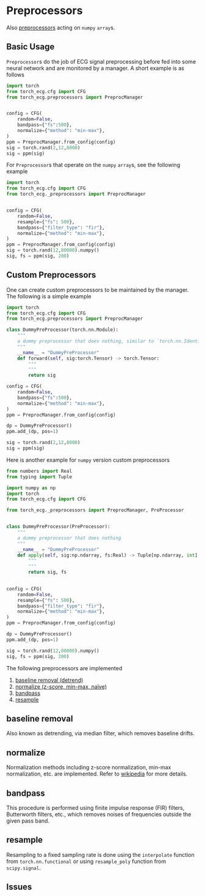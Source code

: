 # Preprocessors

Also [preprocessors](/torch_ecg/_preprocessors) acting on `numpy` `array`s.

## Basic Usage

`Preprocessor`s do the job of ECG signal preprocessing before fed into some neural network and are monitored by a manager. A short example is as follows

```python
import torch
from torch_ecg.cfg import CFG
from torch_ecg.preprocessors import PreprocManager


config = CFG(
    random=False,
    bandpass={"fs":500},
    normalize={"method": "min-max"},
)
ppm = PreprocManager.from_config(config)
sig = torch.rand(2,12,8000)
sig = ppm(sig)
```

For `Preprocessor`s that operate on the `numpy` `array`s, see the following example

```python
import torch
from torch_ecg.cfg import CFG
from torch_ecg._preprocessors import PreprocManager


config = CFG(
    random=False,
    resample={"fs": 500},
    bandpass={"filter_type": "fir"},
    normalize={"method": "min-max"},
)
ppm = PreprocManager.from_config(config)
sig = torch.rand(12,80000).numpy()
sig, fs = ppm(sig, 200)
```

## Custom Preprocessors

One can create custom preprocessors to be maintained by the manager. The following is a simple example

```python
import torch
from torch_ecg.cfg import CFG
from torch_ecg.preprocessors import PreprocManager

class DummyPreProcessor(torch.nn.Module):
    """
    a dummy preprocessor that does nothing, similar to `torch.nn.Identity`
    """
    __name__ = "DummyPreProcessor"
    def forward(self, sig:torch.Tensor) -> torch.Tensor:
        """
        """
        return sig

config = CFG(
    random=False,
    bandpass={"fs":500},
    normalize={"method": "min-max"},
)
ppm = PreprocManager.from_config(config)

dp = DummyPreProcessor()
ppm.add_(dp, pos=1)

sig = torch.rand(2,12,8000)
sig = ppm(sig)
```

Here is another example for `numpy` version custom preprocessors

```python
from numbers import Real
from typing import Tuple

import numpy as np
import torch
from torch_ecg.cfg import CFG

from torch_ecg._preprocessors import PreprocManager, PreProcessor


class DummyPreProcessor(PreProcessor):
    """
    a dummy preprocessor that does nothing
    """
    __name__ = "DummyPreProcessor"
    def apply(self, sig:np.ndarray, fs:Real) -> Tuple[np.ndarray, int]:
        """
        """
        return sig, fs
    

config = CFG(
    random=False,
    resample={"fs": 500},
    bandpass={"filter_type": "fir"},
    normalize={"method": "min-max"},
)
ppm = PreprocManager.from_config(config)

dp = DummyPreProcessor()
ppm.add_(dp, pos=1)

sig = torch.rand(12,80000).numpy()
sig, fs = ppm(sig, 200)
```

The following preprocessors are implemented

1. [baseline removal (detrend)](#baseline-removal)
2. [normalize (z-score, min-max, naïve)](#normalize)
3. [bandpass](#bandpass)
4. [resample](#resample)

## baseline removal

Also known as detrending, via median filter, which removes baseline drifts.

## normalize

Normalization methods including z-score normalization, min-max normalization, etc. are implemented. Refer to [wikipedia](https://en.wikipedia.org/wiki/Feature_scaling#Methods) for more details.

## bandpass

This procedure is performed using finite impulse response (FIR) filters, Butterworth filters, etc., which removes noises of frequencies outside the given pass band.

## resample

Resampling to a fixed sampling rate is done using the `interpolate` function from `torch.nn.functional` or using `resample_poly` function from `scipy.signal`.

## Issues

